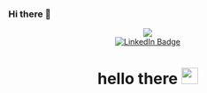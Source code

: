 ### Hi there 👋

<!--
**MikenzieAlasca/MikenzieAlasca** is a ✨ _special_ ✨ repository because its `README.md` (this file) appears on your GitHub profile.

Here are some ideas to get you started:

- 🔭 I’m currently working on my bachelors of Computer Science at the University of Wyoming
- 🌱 I’m currently learning C++.
- 👯 I’m looking to collaborate on projects that will help me grow in the feild.
- 💬 Ask me about ...
- 📫 How to reach me: @..
- 😄 Pronouns: She/Her.
- ⚡ Fun fact: I love to paint and draw in my free time.
-->

<div id="header" align="center">
  <img src="https://media.giphy.com/media/NgurY1o4z080Jfoyzw/giphy.gif">
  <div id="badges">
  <a href="https://www.linkedin.com/in/mikenzie-roberts-978a91213">
    <img src="https://img.shields.io/badge/LinkedIn-blue?style=for-the-badge&logo=linkedin&logoColor=white" alt="LinkedIn Badge"/>
  </a>
</div>
  <img src="https://komarev.com/ghpvc/?username=MikenzieAlasca&style=flat-square&color=blue" alt=""/>
  <h1>
  hello there
  <img src="https://media.giphy.com/media/x2GRI1mBm4kBXv0njJ/giphy.gif" width="30px"/>
</h1>
